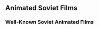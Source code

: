 ## Animated Soviet Films

<section>
<h3>Well-Known Soviet Animated Films</h3>
<ul>
</ul>
</section>
